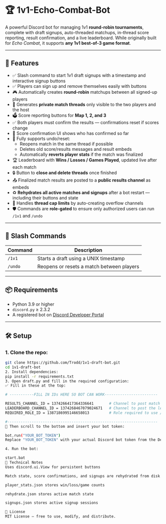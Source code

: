 # 🏆 1v1-Echo-Combat-Bot

A powerful Discord bot for managing 1v1 **round-robin tournaments**, complete with draft signups, auto-threaded matchups, in-thread score reporting, result confirmation, and a live leaderboard. While originally built for *Echo Combat*, it supports **any 1v1 best-of-3 game format**.

---

## 🔧 Features

- ✅ Slash command to start 1v1 draft signups with a timestamp and interactive signup buttons  
- ✅ Players can sign up and remove themselves easily with buttons  
- 🎮 Automatically creates **round-robin** matchups between all signed-up players  
- 🧵 Generates **private match threads** only visible to the two players and the host  
- 🗳️ Score reporting buttons for **Map 1, 2, and 3**  
- ✅ Both players must confirm the results — confirmations reset if scores change  
- 🧠 Score confirmation UI shows who has confirmed so far  
- 🔁 Fully supports undo/reset:
  - Reopens match in the same thread if possible  
  - Deletes old score/results messages and result embeds  
  - Automatically **reverts player stats** if the match was finalized  
- 🏆 Leaderboard with **Wins / Losses / Games Played**, updated live after each match  
- 🔒 Button to **close and delete threads** once finished  
- 📤 Finalized match results are posted to a **public results channel** as embeds  
- ♻️ **Rehydrates all active matches and signups** after a bot restart — including their buttons and state  
- 📌 Handles **thread cap limits** by auto-creating overflow channels  
- 🛡️ Commands are **role-gated** to ensure only authorized users can run `/1v1` and `/undo`  

---

## 💬 Slash Commands

| Command   | Description                                |
|-----------|--------------------------------------------|
| `/1v1`    | Starts a draft using a UNIX timestamp      |
| `/undo`   | Reopens or resets a match between players  |

---

## 📦 Requirements

- Python 3.9 or higher  
- `discord.py` ≥ 2.3.2  
- A registered bot on [Discord Developer Portal](https://discord.com/developers/applications)

---

## 🛠️ Setup

### 1. Clone the repo:

```bash
git clone https://github.com/Trodd/1v1-draft-bot.git
cd 1v1-draft-bot
2. Install dependencies:
pip install -r requirements.txt
3. Open draft.py and fill in the required configuration:
✅ Fill in these at the top:

# -----------FILL IN IDs HERE SO BOT CAN WORK------------------------

RESULTS_CHANNEL_ID = 1374266417364336641       # Channel to post match results
LEADERBOARD_CHANNEL_ID = 1374268467079024671   # Channel to post the leaderboard
REQUIRED_ROLE_ID = 1387186995146658013         # Role required to use /1v1 and /undo

#--------------------------------------------------------------------
🔐 Then scroll to the bottom and insert your bot token:

bot.run("YOUR_BOT_TOKEN")
Replace "YOUR_BOT_TOKEN" with your actual Discord bot token from the Developer Portal.

4. Run the bot:

start.bat
🧠 Technical Notes
Uses discord.ui.View for persistent buttons

Match state, score confirmations, and signups are rehydrated from disk on bot restart

player_stats.json stores win/loss/game counts

rehydrate.json stores active match state

signups.json stores active signup sessions

📝 License
MIT License — free to use, modify, and distribute.

